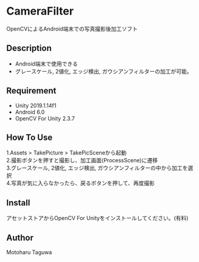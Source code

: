 CameraFilter
====

OpenCVによるAndroid端末での写真撮影後加工ソフト

## Description
* Android端末で使用できる
* グレースケール, 2値化, エッジ検出, ガウシアンフィルターの加工が可能。
## Requirement
* Unity 2019.1.14f1
* Android 6.0
* OpenCV For Unity 2.3.7
## How To Use
1.Assets > TakePicture > TakePicSceneから起動  
2.撮影ボタンを押すと撮影し、加工画面(ProcessScene)に遷移  
3.グレースケール, 2値化, エッジ検出, ガウシアンフィルターの中から加工を選択  
4.写真が気に入らなかったら、戻るボタンを押して、再度撮影  

## Install
アセットストアからOpenCV For Unityをインストールしてください。(有料)
## Author
Motoharu Taguwa
